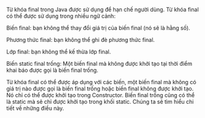 Từ khóa final trong Java được sử dụng để hạn chế người dùng. Từ khóa final có thể được sử dụng trong nhiều ngữ cảnh:

Biến final: bạn không thể thay đổi giá trị của biến final (nó sẽ là hằng số).

Phương thức final: bạn không thể ghi đè phương thức final.

Lớp final: bạn không thể kế thừa lớp final.

Biến static final trống: Một biến final mà không được khởi tạo tại thời điểm khai báo được gọi là biến final trống.

Từ khóa final có thể được áp dụng với các biến, một biến final mà không có giá trị nào được gọi là biến final trống hoặc biến final không được khởi tạo. Nó chỉ có thể được khởi tạo trong Constructor. Biến final trống cũng có thể là static mà sẽ chỉ được khởi tạo trong khối static. Chúng ta sẽ tìm hiểu chi tiết về những điều này.